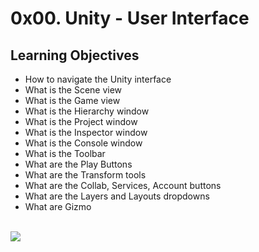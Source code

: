 # 0x00. Unity - User Interface
## Learning Objectives
* How to navigate the Unity interface
* What is the Scene view
* What is the Game view
* What is the Hierarchy window
* What is the Project window
* What is the Inspector window
* What is the Console window
* What is the Toolbar
* What are the Play Buttons
* What are the Transform tools
* What are the Collab, Services, Account buttons
* What are the Layers and Layouts dropdowns
* What are Gizmo
<br>
<img src="https://www.holbertonschool.com/holberton-logo.png">
